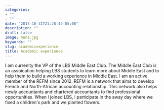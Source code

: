 ```yaml
---
categories:
- ""
- ""
date: "2017-10-31T21:28:43-05:00"
description: ""
draft: false
image: mena.jpg
keywords: ""
slug: academicexperience
title: Academic experience
---
```


I am currenlty the VP of the LBS Middle East Club. The Middle East Club is an assoication helping LBS students to learn more about Middle East and to help them to build a working experience in Middle East. I am an active member of the REFM since 2012. REFM is a network that aims to develop French and North-African accounting relationship. This network also helps newly accountants and chartered accountants to find professional opportunities.  When I joined LBS, I participate in the away day where we fixed a children's park and we planted flowers.
